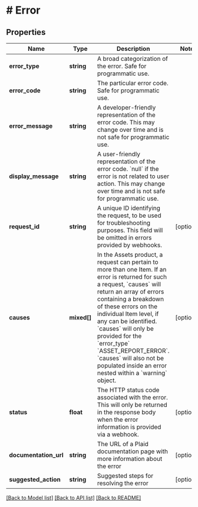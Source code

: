 # # Error

## Properties

Name | Type | Description | Notes
------------ | ------------- | ------------- | -------------
**error_type** | **string** | A broad categorization of the error. Safe for programmatic use. |
**error_code** | **string** | The particular error code. Safe for programmatic use. |
**error_message** | **string** | A developer-friendly representation of the error code. This may change over time and is not safe for programmatic use. |
**display_message** | **string** | A user-friendly representation of the error code. &#x60;null&#x60; if the error is not related to user action.  This may change over time and is not safe for programmatic use. |
**request_id** | **string** | A unique ID identifying the request, to be used for troubleshooting purposes. This field will be omitted in errors provided by webhooks. | [optional]
**causes** | **mixed[]** | In the Assets product, a request can pertain to more than one Item. If an error is returned for such a request, &#x60;causes&#x60; will return an array of errors containing a breakdown of these errors on the individual Item level, if any can be identified.  &#x60;causes&#x60; will only be provided for the &#x60;error_type&#x60; &#x60;ASSET_REPORT_ERROR&#x60;. &#x60;causes&#x60; will also not be populated inside an error nested within a &#x60;warning&#x60; object. | [optional]
**status** | **float** | The HTTP status code associated with the error. This will only be returned in the response body when the error information is provided via a webhook. | [optional]
**documentation_url** | **string** | The URL of a Plaid documentation page with more information about the error | [optional]
**suggested_action** | **string** | Suggested steps for resolving the error | [optional]

[[Back to Model list]](../../README.md#models) [[Back to API list]](../../README.md#endpoints) [[Back to README]](../../README.md)
